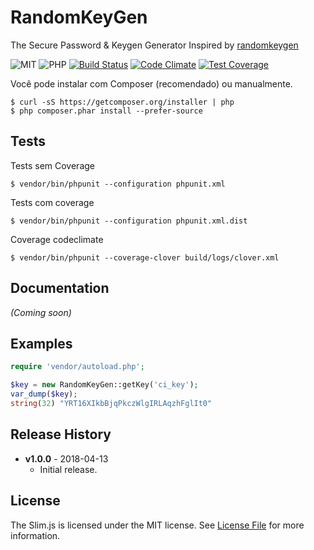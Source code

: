 # RandomKeyGen
The Secure Password &amp; Keygen Generator
Inspired by [randomkeygen](https://randomkeygen.com/#)

![MIT](https://img.shields.io/badge/license-MIT-lightgrey.svg?style=flat-square)
![PHP](https://img.shields.io/badge/language-PHP%20%3E%3D%205.4-green.svg)
[![Build Status](https://travis-ci.org/rbarros/RandomKeyGen.svg?branch=master)](https://travis-ci.org/rbarros/RandomKeyGen)
[![Code Climate](https://codeclimate.com/github/rbarros/RandomKeyGen/badges/gpa.svg)](https://codeclimate.com/github/rbarros/RandomKeyGen)
[![Test Coverage](https://codeclimate.com/github/rbarros/RandomKeyGen/badges/coverage.svg)](https://codeclimate.com/github/rbarros/RandomKeyGen/coverage)

Você pode instalar com Composer (recomendado) ou manualmente.

```
$ curl -sS https://getcomposer.org/installer | php
$ php composer.phar install --prefer-source
```
## Tests

Tests sem Coverage
```
$ vendor/bin/phpunit --configuration phpunit.xml
```

Tests com coverage
```
$ vendor/bin/phpunit --configuration phpunit.xml.dist
```

Coverage codeclimate
```
$ vendor/bin/phpunit --coverage-clover build/logs/clover.xml
```
## Documentation
_(Coming soon)_

## Examples
```php
require 'vendor/autoload.php';

$key = new RandomKeyGen::getKey('ci_key');
var_dump($key);
string(32) "YRT16XIkbBjqPkczWlgIRLAqzhFglIt0"
```

## Release History

* **v1.0.0** - 2018-04-13
   - Initial release.

## License

The Slim.js is licensed under the MIT license. See [License File](LICENSE) for more information.
